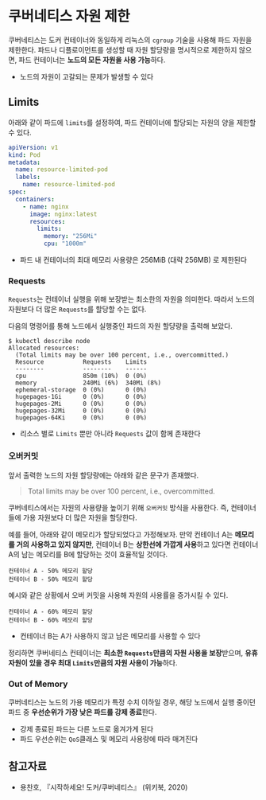 # 쿠버네티스 자원 제한
쿠버네티스는 도커 컨테이너와 동일하게 리눅스의 `cgroup` 기술을 사용해 파드 자원을 제한한다.
파드나 디플로이먼트를 생성할 때 자원 할당량을 명시적으로 제한하지 않으면, 파드 컨테이너는 **노드의 모든 자원을 사용 가능**하다.
- 노드의 자원이 고갈되는 문제가 발생할 수 있다

## Limits
아래와 같이 파드에 `limits`를 설정하여, 파드 컨테이너에 할당되는 자원의 양을 제한할 수 있다.
```yaml
apiVersion: v1
kind: Pod
metadata:
  name: resource-limited-pod
  labels:
    name: resource-limited-pod
spec:
  containers:
    - name: nginx
      image: nginx:latest
      resources:
        limits:
          memory: "256Mi"
          cpu: "1000m"
```
- 파드 내 컨테이너의 최대 메모리 사용량은 256MiB (대략 256MB) 로 제한된다

### Requests
`Requests`는 컨테이너 실행을 위해 보장받는 최소한의 자원을 의미한다.
따라서 노드의 자원보다 더 많은 `Requests`를 할당할 수는 없다.

다음의 명령어를 통해 노드에서 실행중인 파드의 자원 할댱량을 출력해 보았다.
```shell
$ kubectl describe node
Allocated resources:
  (Total limits may be over 100 percent, i.e., overcommitted.)
  Resource           Requests    Limits
  --------           --------    ------
  cpu                850m (10%)  0 (0%)
  memory             240Mi (6%)  340Mi (8%)
  ephemeral-storage  0 (0%)      0 (0%)
  hugepages-1Gi      0 (0%)      0 (0%)
  hugepages-2Mi      0 (0%)      0 (0%)
  hugepages-32Mi     0 (0%)      0 (0%)
  hugepages-64Ki     0 (0%)      0 (0%)
```
- 리소스 별로 `Limits` 뿐만 아니라 `Requests` 값이 함께 존재한다

### 오버커밋
앞서 출력한 노드의 자원 할당량에는 아래와 같은 문구가 존재했다.
> Total limits may be over 100 percent, i.e., overcommitted.

쿠버네티스에서는 자원의 사용량을 높이기 위해 `오버커밋` 방식을 사용한다.
즉, 컨테이너들에 가용 자원보다 더 많은 자원을 할당한다.

예를 들어, 아래와 같이 메모리가 할당되었다고 가정해보자.
만약 컨테이너 A는 **메모리를 거의 사용하고 있지 않지만**, 컨테이너 B는 **상한선에 가깝게 사용**하고 있다면 컨테이너 A의 남는 메모리를 B에 할당하는 것이 효율적일 것이다.
```
컨테이너 A - 50% 메모리 할당
컨테이너 B - 50% 메모리 할당
```

예시와 같은 상황에서 오버 커밋을 사용해 자원의 사용률을 증가시킬 수 있다.
```
컨테이너 A - 60% 메모리 할당
컨테이너 B - 60% 메모리 할당
```
- 컨테이너 B는 A가 사용하지 않고 남은 메모리를 사용할 수 있다

정리하면 쿠버네티스 컨테이너는 **최소한 `Requests`만큼의 자원 사용을 보장**받으며, **유휴 자원이 있을 경우 최대 `Limits`만큼의 자원 사용이 가능**하다.

### Out of Memory
쿠버네티스는 노드의 가용 메모리가 특정 수치 이하일 경우, 해당 노드에서 실행 중이던 파드 중 **우선순위가 가장 낮은 파드를 강제 종료**한다.
- 강제 종료된 파드는 다른 노드로 옮겨가게 된다
- 파드 우선순위는 `QoS`클래스 및 메모리 사용량에 따라 매겨진다


## 참고자료
- 용찬호, 『시작하세요! 도커/쿠버네티스』 (위키북, 2020)
